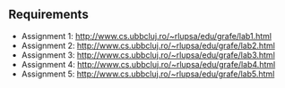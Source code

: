 ## Requirements
- Assignment 1: http://www.cs.ubbcluj.ro/~rlupsa/edu/grafe/lab1.html
- Assignment 2: http://www.cs.ubbcluj.ro/~rlupsa/edu/grafe/lab2.html
- Assignment 3: http://www.cs.ubbcluj.ro/~rlupsa/edu/grafe/lab3.html 
- Assignment 4: http://www.cs.ubbcluj.ro/~rlupsa/edu/grafe/lab4.html
- Assignment 5: http://www.cs.ubbcluj.ro/~rlupsa/edu/grafe/lab5.html
